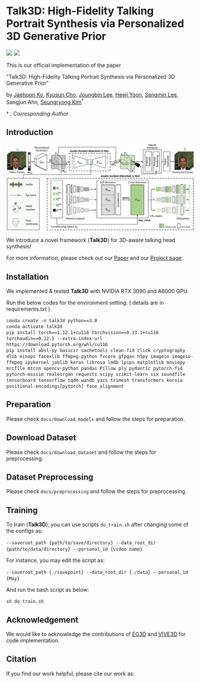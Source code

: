 # Talk3D: High-Fidelity Talking Portrait Synthesis via Personalized 3D Generative Prior
<a href=""><img src="https://img.shields.io/badge/arXiv-2403.09413-%23B31B1B"></a>
<a href="https://ku-cvlab.github.io/Talk3D/ "><img src="https://img.shields.io/badge/Project%20Page-online-brightgreen"></a>
<br>

This is our official implementation of the paper 

"Talk3D: High-Fidelity Talking Portrait Synthesis via Personalized 3D Generative Prior"

by [Jaehoon Ko](https://github.com/mlnyang), [Kyusun Cho](https://github.com/kyustorm7), [Joungbin Lee](https://github.com/joungbinlee), [Heeji Yoon](https://github.com/yoon-heez), [Sangmin Lee](https://github.com/00tilinfinity), Sangjun Ahn, [Seungryong Kim](https://cvlab.korea.ac.kr)<sup>&dagger;</sup>

&dagger; : *Corresponding Author*

## Introduction
![image](./docs/structure.png)
<!-- <br> -->
We introduce a novel framework (**Talk3D**) for 3D-aware talking head synthesis!

For more information, please check out our [Paper]() and our [Project page](https://ku-cvlab.github.io/Talk3D/).

## Installation
We implemented & tested **Talk3D** with NVIDIA RTX 3090 and A6000 GPU.

Run the below codes for the environment setting. ( details are in requirements.txt )
```
conda create -n talk3d python==3.8
conda activate talk3d
pip install torch==1.12.1+cu116 torchvision==0.13.1+cu116 torchaudio==0.12.1 --extra-index-url https://download.pytorch.org/whl/cu116
pip install absl-py basicsr cachetools clean-fid click cryptography dlib einops facexlib ffmpeg-python fvcore gfpgan h5py imageio imageio-ffmpeg ipykernel joblib keras librosa lmdb lpips matplotlib moviepy mrcfile mtcnn opencv-python pandas Pillow ply pydantic pytorch-fid pytorch-msssim realesrgan requests scipy scikit-learn six soundfile tensorboard tensorflow tqdm wandb yacs trimesh transformers kornia positional-encodings[pytorch] face_alignment
```

## Preparation

Please check `docs/download_models` and follow the steps for preparation.

## Download Dataset

Please check `docs/download_dataset` and follow the steps for preprocessing.

## Dataset Preprocessing

Please check `docs/preprocessing` and follow the steps for preprocessing.

## Training

To train (**Talk3D**), you can use scripts `do_train.sh` after changing some of the configs as:

`--saveroot_path {path/to/save/directory} --data_root_dir {path/to/data/directory} --personal_id {video name}`

For instance, you may edit the script as:

`--saveroot_path {./savepoint} --data_root_dir {./data} --personal_id {May}`

And run the bash script as below:

```
sh do_train.sh
```

## Acknowledgement

We would like to acknowledge the contributions of [EG3D](https://github.com/NVlabs/eg3d) and [VIVE3D](https://github.com/afruehstueck/VIVE3D) for code implementation.

## Citation
If you find our work helpful, please cite our work as:
```

```